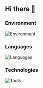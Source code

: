 ## Hi there 👋

### Environment
![Environment](https://go-skill-icons.vercel.app/api/icons?i=nixos,zed,alacritty,firefox,androidstudio,obsidian&perline=7)

### Languages
![Languages](https://go-skill-icons.vercel.app/api/icons?i=rust,haskell,kotlin,elixir-light,elm,typescript,perl&perline=7)

### Technologies
![Tools](https://go-skill-icons.vercel.app/api/icons?i=git,aws,gcp,docker,terraform,postgresql,sqlite,swagger,tailwindcss,react,nextjs,bun,gradle,ktor,mermaid,reactivex,redis,regex,&perline=7)

